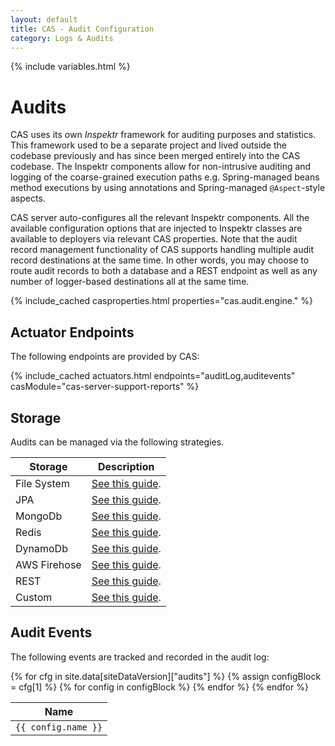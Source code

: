 ```yaml
---
layout: default
title: CAS - Audit Configuration
category: Logs & Audits
---
```

{% include variables.html %}

# Audits

CAS uses its own *Inspektr* framework for auditing purposes and statistics. This framework used to be a separate project
and lived outside the codebase previously and has since been merged entirely into the CAS codebase. The Inspektr components 
allow for non-intrusive auditing and logging of the coarse-grained execution paths e.g. Spring-managed 
beans method executions by using annotations and Spring-managed `@Aspect`-style aspects.

CAS server auto-configures all the relevant Inspektr components. All the available configuration
options that are injected to Inspektr classes are available to deployers via relevant CAS properties.
Note that the audit record management functionality of CAS supports handling multiple audit
record destinations at the same time. In other words, you may choose to route audit records
to both a database and a REST endpoint as well as any number of logger-based destinations all at the same time.

{% include_cached casproperties.html properties="cas.audit.engine." %}

## Actuator Endpoints

The following endpoints are provided by CAS:

{% include_cached actuators.html endpoints="auditLog,auditevents" casModule="cas-server-support-reports" %}

## Storage

Audits can be managed via the following strategies.

| Storage      | Description                                 |
|--------------|---------------------------------------------|
| File System  | [See this guide](Audits-File.html).         |
| JPA          | [See this guide](Audits-Database.html).     |
| MongoDb      | [See this guide](Audits-MongoDb.html).      |
| Redis        | [See this guide](Audits-Redis.html).        |
| DynamoDb     | [See this guide](Audits-DynamoDb.html).     |
| AWS Firehose | [See this guide](Audits-AWS-Firehose.html). |
| REST         | [See this guide](Audits-REST.html).         |
| Custom       | [See this guide](Audits-Custom.html).       |

## Audit Events

The following events are tracked and recorded in the audit log:

<table class="cas-datatable paginated-table" id="table-theme-properties">
    <thead>
        <tr>
          <th>Name</th>
        </tr>
    </thead>
    <tbody>
        {% for cfg in site.data[siteDataVersion]["audits"] %}
            {% assign configBlock = cfg[1] %}
            {% for config in configBlock %}
            <tr>
                <td>
                    <code>{{ config.name }}</code>
                </td>
            </tr>
            {% endfor %}
        {% endfor %}
    </tbody>
</table>
